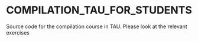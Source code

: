 # COMPILATION_TAU_FOR_STUDENTS
Source code for the compilation course in TAU.
Please look at the relevant exercises
